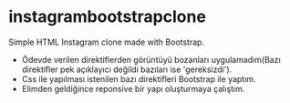 # instagrambootstrapclone
Simple HTML Instagram clone made with Bootstrap.

* Ödevde verilen direktiflerden görüntüyü bozanları uygulamadım(Bazı direktifler pek açıklayıcı değildi bazıları ise 'gereksizdi').
* Css ile yapılması istenilen bazı direktifleri Bootstrap ile yaptım.
* Elimden geldiğince reponsive bir yapı oluşturmaya çalıştım.